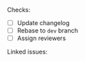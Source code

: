Checks:

* [ ] Update changelog
* [ ] Rebase to `dev` branch
* [ ] Assign reviewers

Linked issues:
